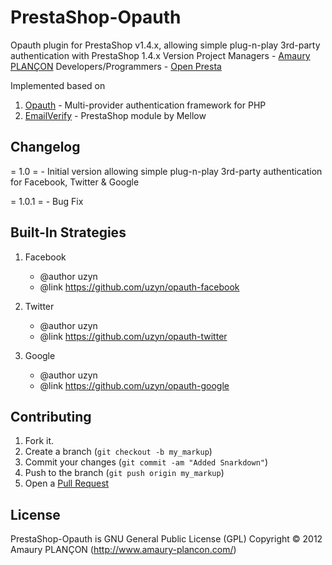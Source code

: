 PrestaShop-Opauth
=================
Opauth plugin for PrestaShop v1.4.x, allowing simple plug-n-play 3rd-party authentication with PrestaShop 1.4.x Version
Project Managers - [Amaury PLANÇON][1]
Developers/Programmers - [Open Presta][2]

Implemented based on
1. [Opauth][3] - Multi-provider authentication framework for PHP
2. [EmailVerify][4] - PrestaShop module by Mellow

Changelog
------------

= 1.0 =
	- Initial version allowing simple plug-n-play 3rd-party authentication for Facebook, Twitter & Google

= 1.0.1 =
	- Bug Fix

Built-In Strategies
----------------------

1. Facebook
	- @author	uzyn
	- @link		https://github.com/uzyn/opauth-facebook

2. Twitter
	- @author	uzyn
	- @link		https://github.com/uzyn/opauth-twitter

3. Google
	- @author	uzyn
	- @link		https://github.com/uzyn/opauth-google

Contributing
------------

1. Fork it.
2. Create a branch (`git checkout -b my_markup`)
3. Commit your changes (`git commit -am "Added Snarkdown"`)
4. Push to the branch (`git push origin my_markup`)
5. Open a [Pull Request][5]

License
---------
PrestaShop-Opauth is GNU General Public License (GPL)
Copyright © 2012 Amaury PLANÇON (http://www.amaury-plancon.com/)

[1]: http://www.amaury-plancon.com/
[2]: http://www.openpresta.com/
[3]: https://github.com/uzyn/opauth
[4]: http://www.prestashop.com/forums/topic/168254-module-controleur-envoi-dun-mail-unique-de-bienvenue-et-de-validation-de-compte/
[5]: https://github.com/aPlancon69/PrestaShop-Opauth/pulls
